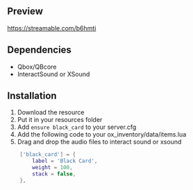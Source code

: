 


## Preview
https://streamable.com/b6hmti

## Dependencies
- Qbox/QBcore
- InteractSound or XSound

## Installation
1. Download the resource
2. Put it in your resources folder
3. Add `ensure black_card` to your server.cfg
4. Add the following code to your ox_inventory/data/items.lua
5. Drag and drop the audio files to interact sound or xsound

```lua
	['black_card'] = {
		label = 'Black Card',
		weight = 100,
		stack = false,
	},
```